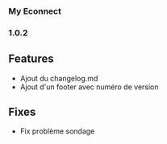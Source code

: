 ### My Econnect

### 1.0.2

## Features

- Ajout du changelog.md
- Ajout d'un footer avec numéro de version

## Fixes

- Fix problème sondage
